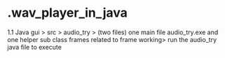 # .wav_player_in_java
1.1 Java gui > src > audio_try > (two files) one main file audio_try.exe and one helper sub class frames related to frame working> run the audio_try java file to execute
